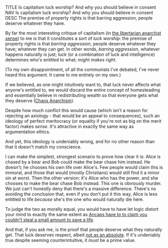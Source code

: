 TITLE Is capitalism luck worship? And why you should believe in consent
NAV Is capitalism luck worship? And why you should believe in consent
DESC The premise of property rights is that barring aggression, people deserve whatever they have.

By far the most interesting critique of capitalism (in [the libertarian anarchist sense](market)) to me is that it constitutes a sort of *luck worship*: the premise of property rights is that *barring aggression*, people deserve whatever they have; whatever they can get. In other words, *barring aggression*, whatever happens naturally is just; *luck* (or a combination of luck and intelligence) determines who's entitled to what; *might makes right*.

(To my own disappointment, of all the communists I've debated, I've never heard this argument. It came to me entirely on my own.)

If we believed, as one might intuitively want to, that luck never affects what anyone's entitled to, we would discard the entire concept of homesteading and essentially believe in redistributing wealth so that everyone gets what they deserve ([Chaos Anarchism](/misc/anarchism_conversion)).

Despite how much conflict this would cause (which isn't a reason for rejecting an axiology - that would be an appeal to consequences), such an ideology of perfect meritocracy (or equality if you're not as big on the merit factor) makes *sense*. It's attractive in exactly the same way as argumentation ethics.

And yet, this ideology is undeniably wrong, and for no other reason than that it doesn't match my conscience.

I can make the simplest, strongest scenario to prove how clear it is: Alice is chased by a bear and Bob could make the bear chase him instead. He doesn't; he chooses his own life over Alice's. Few people would claim this is immoral, and those that would (mostly Christians) would still find it a minor sin at worst. Then the other version: it's Alice who has the power, and she chooses to make the bear chase Bob instead. This one is obviously murder. We just can't honestly deny that there's a massive difference. There's no avoiding the conclusion that, even if you don't put it this way, Alice is less entitled to life *because* she's the one who would naturally die here.

To judge the two as morally equal, you would have to have let logic distort your mind to exactly the same extent as [Ancaps have to to claim you couldn't steal a small amount to save a life](/argument/faction_ancap).

And that, if you ask me, is the proof that people deserve what they naturally get. That luck deserves respect, albeit [not as an absolute](virtues). If it's undeniably true despite seeming counterintuitive, it *must* be a prime value.
